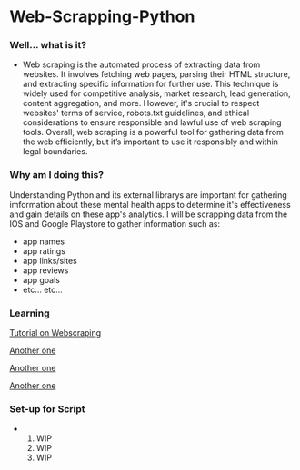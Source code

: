 # Web-Scrapping-Python

### Well... what is it?
- Web scraping is the automated process of extracting data from websites. It involves fetching web pages, parsing their HTML structure, and extracting specific information for further use. This technique is widely used for competitive analysis, market research, lead generation, content aggregation, and more. However, it's crucial to respect websites' terms of service, robots.txt guidelines, and ethical considerations to ensure responsible and lawful use of web scraping tools. Overall, web scraping is a powerful tool for gathering data from the web efficiently, but it’s important to use it responsibly and within legal boundaries.

### Why am I doing this?
Understanding Python and its external librarys are important for gathering imformation about these mental health apps to determine it's effectiveness and gain details on these app's analytics. I will be scrapping data from the IOS and Google Playstore to gather information such as: 
- app names
- app ratings
- app links/sites
- app reviews
- app goals
- etc... etc...

 ### Learning
[Tutorial on Webscraping](https://github.com/RyanTren/Web-Scrapping-Python/blob/main/tutorial.md)

[Another one](https://www.youtube.com/watch?v=CHUxmVVH2AQ)

[Another one](https://www.youtube.com/watch?v=QhD015WUMxE)

[Another one](https://www.youtube.com/watch?v=8dTpNajxaH0)

### Set-up for Script
- 1) WIP
  2) WIP
  3) WIP 
